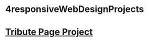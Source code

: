 # 4responsiveWebDesignProjects


<a href="https://codepen.io/Aminos02/pen/abWjgYM" alt="tribute web page"><h1>Tribute Page Project</h1></a>
